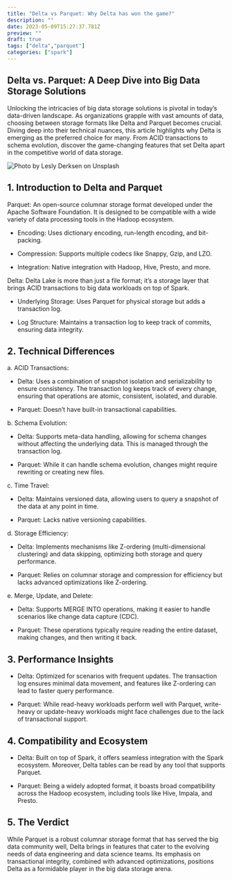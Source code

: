 ```yaml
---
title: "Delta vs Parquet: Why Delta has won the game?"
description: ""
date: 2023-05-09T15:27:37.781Z
preview: ""
draft: true
tags: ["delta","parquet"]
categories: ["spark"]
---
```


## Delta vs. Parquet: A Deep Dive into Big Data Storage Solutions

Unlocking the intricacies of big data storage solutions is pivotal in today’s data-driven landscape. As organizations grapple with vast amounts of data, choosing between storage formats like Delta and Parquet becomes crucial. Diving deep into their technical nuances, this article highlights why Delta is emerging as the preferred choice for many. From ACID transactions to schema evolution, discover the game-changing features that set Delta apart in the competitive world of data storage.

![Photo by [Lesly Derksen](https://unsplash.com/@lderksen?utm_source=medium&utm_medium=referral) on [Unsplash](https://unsplash.com?utm_source=medium&utm_medium=referral)](https://cdn-images-1.medium.com/max/7880/0*rID_2tqokitny5ZC)

## 1. Introduction to Delta and Parquet

Parquet: An open-source columnar storage format developed under the Apache Software Foundation. It is designed to be compatible with a wide variety of data processing tools in the Hadoop ecosystem.

* Encoding: Uses dictionary encoding, run-length encoding, and bit-packing.

* Compression: Supports multiple codecs like Snappy, Gzip, and LZO.

* Integration: Native integration with Hadoop, Hive, Presto, and more.

Delta: Delta Lake is more than just a file format; it’s a storage layer that brings ACID transactions to big data workloads on top of Spark.

* Underlying Storage: Uses Parquet for physical storage but adds a transaction log.

* Log Structure: Maintains a transaction log to keep track of commits, ensuring data integrity.

## 2. Technical Differences

a. ACID Transactions:

* Delta: Uses a combination of snapshot isolation and serializability to ensure consistency. The transaction log keeps track of every change, ensuring that operations are atomic, consistent, isolated, and durable.

* Parquet: Doesn’t have built-in transactional capabilities.

b. Schema Evolution:

* Delta: Supports meta-data handling, allowing for schema changes without affecting the underlying data. This is managed through the transaction log.

* Parquet: While it can handle schema evolution, changes might require rewriting or creating new files.

c. Time Travel:

* Delta: Maintains versioned data, allowing users to query a snapshot of the data at any point in time.

* Parquet: Lacks native versioning capabilities.

d. Storage Efficiency:

* Delta: Implements mechanisms like Z-ordering (multi-dimensional clustering) and data skipping, optimizing both storage and query performance.

* Parquet: Relies on columnar storage and compression for efficiency but lacks advanced optimizations like Z-ordering.

e. Merge, Update, and Delete:

* Delta: Supports MERGE INTO operations, making it easier to handle scenarios like change data capture (CDC).

* Parquet: These operations typically require reading the entire dataset, making changes, and then writing it back.

## 3. Performance Insights

* Delta: Optimized for scenarios with frequent updates. The transaction log ensures minimal data movement, and features like Z-ordering can lead to faster query performance.

* Parquet: While read-heavy workloads perform well with Parquet, write-heavy or update-heavy workloads might face challenges due to the lack of transactional support.

## 4. Compatibility and Ecosystem

* Delta: Built on top of Spark, it offers seamless integration with the Spark ecosystem. Moreover, Delta tables can be read by any tool that supports Parquet.

* Parquet: Being a widely adopted format, it boasts broad compatibility across the Hadoop ecosystem, including tools like Hive, Impala, and Presto.

## 5. The Verdict

While Parquet is a robust columnar storage format that has served the big data community well, Delta brings in features that cater to the evolving needs of data engineering and data science teams. Its emphasis on transactional integrity, combined with advanced optimizations, positions Delta as a formidable player in the big data storage arena.
